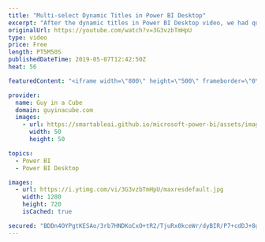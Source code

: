 ```yaml
---
title: "Multi-select Dynamic Titles in Power BI Desktop"
excerpt: "After the dynamic titles in Power BI Desktop video, we had questions about how to do multi-select values. Patrick shows you how to do it!  Demo files: https://guyinacu.be/demofiles  ******** LET'S CONNECT! ********  -- http://twitter.com/guyinacube -- http://twitter.com/awsaxton -- http://twitter.com/patrickdba"
originalUrl: https://youtube.com/watch?v=3G3vzbTmHpU
type: video
price: Free
length: PT5M50S
publishedDateTime: 2019-05-07T12:42:50Z
heat: 56

featuredContent: "<iframe width=\"800\" height=\"500\" frameborder=\"0\" src=\"https://www.youtube.com/embed/3G3vzbTmHpU\" allow=\"accelerometer; autoplay; encrypted-media; gyroscope; picture-in-picture\" allowfullscreen></iframe>"

provider:
  name: Guy in a Cube
  domain: guyinacube.com
  images:
    - url: https://smartableai.github.io/microsoft-power-bi/assets/images/organizations/guyinacube.com-50x50.jpg
      width: 50
      height: 50

topics:
  - Power BI
  - Power BI Desktop

images:
  - url: https://i.ytimg.com/vi/3G3vzbTmHpU/maxresdefault.jpg
    width: 1280
    height: 720
    isCached: true

secured: "BDDn4OYPgtKESAo/3rb7HNDKoCxO+tR2/TjuRx0kceWr/dyBIR/P7+cdDJ+8ghybzdGJQ51P+R+wKDCXZOl6KIix0JQLUSxuR/RpQRJOPgzihRQUz/EkCYY2xJbwix+4nWULmZc3OriBi25NwDFm+AIJLxDHGH+xQGnokBPBst4CW624ceBt41ygzpuGcOGdPO9i5Rs3t64O5Go+dHCuC+wPx5YThOTINla7iHINfPlQd8OAp1vCL0kroj3hG/OiI9vOeDpFUaomOTGuN1IUqFG+3v4OaPQNHmWi5joAnju/Kz1+axsmA2v0k+MDMFjRXSQOmK5H6KcqxTYLqtQx5CUQR70ZBmySViaYzBHKn0acOrfUDhCzziKU5W8uKsc5LXyvDVgDRGGgU6+Ty+RDSO650R+rYz3GHdp8+lIEg/Y=;NQCUk9eNHp+F3P+ToHcMVg=="
---
```


